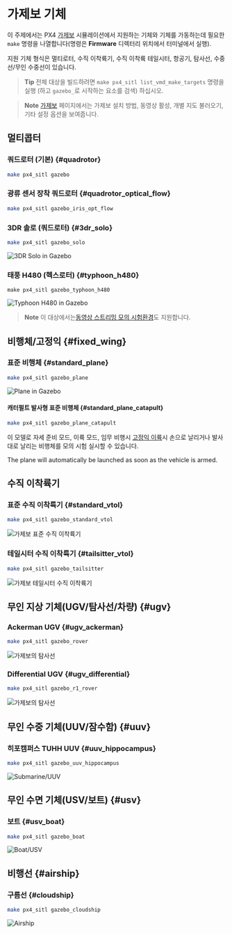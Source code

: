 # 가제보 기체

이 주제에서는 PX4 [가제보](../simulation/gazebo.md) 시뮬레이션에서 지원하는 기체와 기체를 가동하는데 필요한 `make` 명령을 나열합니다(명령은 **Firmware** 디렉터리 위치에서 터미널에서 실행).

지원 기체 형식은 멀티로터, 수직 이착륙기, 수직 이착륙 테일시터, 항공기, 탐사선, 수중선/무인 수중선이 있습니다.

> **Tip** 전체 대상을 빌드하려면 `make px4_sitl list_vmd_make_targets` 명령을 실행 (하고 `gazebo_`로 시작하는 요소를 검색) 하십시오.

<span></span>
> **Note** [가제보](../simulation/gazebo.md) 페이지에서는 가제보 설치 방법, 동영상 활성, 개별 지도 불러오기, 기타 설정 옵션을 보여줍니다.

## 멀티콥터
### 쿼드로터 (기본) {#quadrotor}

```sh
make px4_sitl gazebo
```

### 광류 센서 장착 쿼드로터 {#quadrotor_optical_flow}

```sh
make px4_sitl gazebo_iris_opt_flow
```

### 3DR 솔로 (쿼드로터) {#3dr_solo}

```sh
make px4_sitl gazebo_solo
```

![3DR Solo in Gazebo](../../assets/simulation/gazebo/vehicles/solo.png)


### 태풍 H480 (헥스로터) {#typhoon_h480}

```
make px4_sitl gazebo_typhoon_h480
```

![Typhoon H480 in Gazebo](../../assets/simulation/gazebo/vehicles/typhoon.jpg)

> **Note** 이 대상에서는[동영상 스트리밍 모의 시험환경](#video)도 지원합니다.

## 비행체/고정익 {#fixed_wing}

### 표준 비행체 {#standard_plane}

```sh
make px4_sitl gazebo_plane
```

![Plane in Gazebo](../../assets/simulation/gazebo/vehicles/plane.png)


#### 캐터펄트 발사형 표준 비행체 {#standard_plane_catapult}

```sh
make px4_sitl gazebo_plane_catapult
```

이 모델로 자세 준비 모드, 이륙 모드, 임무 비행시 [고정익 이륙](http://docs.px4.io/master/en/flying/fixed_wing_takeoff.html#fixed-wing-takeoff)시 손으로 날리거나 발사대로 날리는 비행체를 모의 시험 실시할 수 있습니다.

The plane will automatically be launched as soon as the vehicle is armed.


## 수직 이착륙기

### 표준 수직 이착륙기 {#standard_vtol}

```sh
make px4_sitl gazebo_standard_vtol
```

![가제보 표준 수직 이착륙기](../../assets/simulation/gazebo/vehicles/standard_vtol.png)

### 테일시터 수직 이착륙기 {#tailsitter_vtol}

```sh
make px4_sitl gazebo_tailsitter
```

![가제보 테일시터 수직 이착륙기](../../assets/simulation/gazebo/vehicles/tailsitter.png)


## 무인 지상 기체(UGV/탐사선/차량) {#ugv}

### Ackerman UGV {#ugv_ackerman}

```sh
make px4_sitl gazebo_rover
```

![가제보의 탐사선](../../assets/simulation/gazebo/vehicles/rover.png)

### Differential UGV {#ugv_differential}

```sh
make px4_sitl gazebo_r1_rover
```

![가제보의 탐사선](../../assets/simulation/gazebo/vehicles/r1_rover.png)


## 무인 수중 기체(UUV/잠수함) {#uuv}

### 히포캠퍼스 TUHH UUV {#uuv_hippocampus}

```sh
make px4_sitl gazebo_uuv_hippocampus
```

![Submarine/UUV](../../assets/simulation/gazebo/vehicles/hippocampus.png)

## 무인 수면 기체(USV/보트) {#usv}

### 보트 {#usv_boat}

```sh
make px4_sitl gazebo_boat
```

![Boat/USV](../../assets/simulation/gazebo/vehicles/boat.png)

## 비행선 {#airship}

### 구름선 {#cloudship}

```sh
make px4_sitl gazebo_cloudship
```

![Airship](../../assets/simulation/gazebo/vehicles/airship.png)
